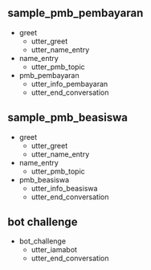 ## sample_pmb_pembayaran
* greet
  - utter_greet
  - utter_name_entry
* name_entry
  - utter_pmb_topic
* pmb_pembayaran
  - utter_info_pembayaran
  - utter_end_conversation

## sample_pmb_beasiswa
* greet
  - utter_greet
  - utter_name_entry
* name_entry
  - utter_pmb_topic
* pmb_beasiswa
  - utter_info_beasiswa
  - utter_end_conversation

## bot challenge
* bot_challenge
  - utter_iamabot
  - utter_end_conversation
